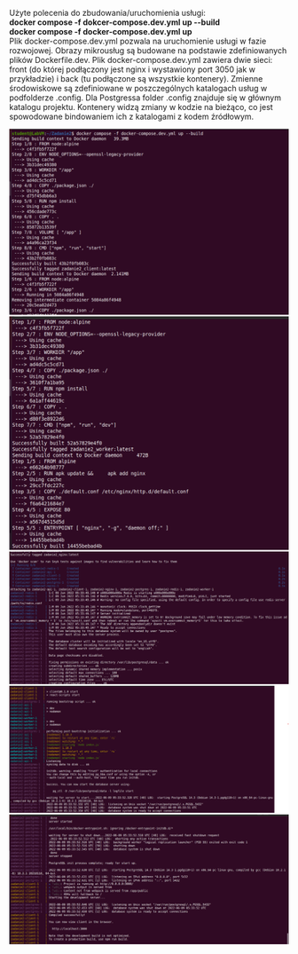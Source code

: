 <p>Użyte polecenia do zbudowania/uruchomienia usługi:<br>
  <b>docker compose -f dokcer-compose.dev.yml up --build<br>
    docker compose -f docker-compose.dev.yml up
  </b>
<br>
Plik docker-compose.dev.yml pozwala na uruchomienie usługi w fazie rozwojowej. Obrazy mikrousług są budowane na podstawie zdefiniowanych plików Dockerfile.dev.
  Plik docker-compose.dev.yml zawiera dwie sieci: front (do której podłączony jest nginx i wystawiony port 3050 jak w przykładzie) i back (tu podłączone są wszystkie kontenery). Zmienne środowiskowe są zdefiniowane w poszczególnych katalogach usług w podfolderze .config. Dla Postgressa folder .config znajduje się w głównym katalogu projektu. Kontenery widzą zmiany w kodzie na bieżąco, co jest spowodowane bindowaniem ich z katalogami z kodem źródłowym.
</p>

<p align="center">
  <img src="images/dev/1.png" />
  <img src="images/dev/3.png" />
  <img src="images/dev/4.png" />
  <img src="images/dev/5.png" />
  <img src="images/dev/6.png" />
  
</p>
